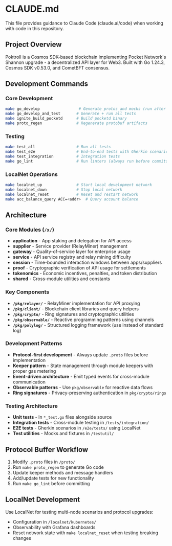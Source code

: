 # CLAUDE.md

This file provides guidance to Claude Code (claude.ai/code) when working with code in this repository.

## Project Overview

Poktroll is a Cosmos SDK-based blockchain implementing Pocket Network's Shannon upgrade - a decentralized API layer for Web3. Built with Go 1.24.3, Cosmos SDK v0.53.0, and CometBFT consensus.

## Development Commands

### Core Development

```bash
make go_develop                 # Generate protos and mocks (run after proto changes)
make go_develop_and_test       # Generate + run all tests
make ignite_build_pocketd      # Build pocketd binary
make proto_regen               # Regenerate protobuf artifacts
```

### Testing

```bash
make test_all                  # Run all tests
make test_e2e                  # End-to-end tests with Gherkin scenarios
make test_integration          # Integration tests
make go_lint                   # Run linters (always run before commits)
```

### LocalNet Operations

```bash
make localnet_up               # Start local development network
make localnet_down             # Stop local network
make localnet_reset            # Reset and restart network
make acc_balance_query ACC=<addr>  # Query account balance
```

## Architecture

### Core Modules (`/x/`)

- **application** - App staking and delegation for API access
- **supplier** - Service provider (RelayMiner) management
- **gateway** - Quality-of-service layer for enterprise usage
- **service** - API service registry and relay mining difficulty
- **session** - Time-bounded interaction windows between apps/suppliers
- **proof** - Cryptographic verification of API usage for settlements
- **tokenomics** - Economic incentives, penalties, and token distribution
- **shared** - Cross-module utilities and constants

### Key Components

- **`/pkg/relayer/`** - RelayMiner implementation for API proxying
- **`/pkg/client/`** - Blockchain client libraries and query helpers
- **`/pkg/crypto/`** - Ring signatures and cryptographic utilities
- **`/pkg/observable/`** - Reactive programming patterns using channels
- **`/pkg/polylog/`** - Structured logging framework (use instead of standard log)

### Development Patterns

- **Protocol-first development** - Always update `.proto` files before implementation
- **Keeper pattern** - State management through module keepers with proper gas metering
- **Event-driven architecture** - Emit typed events for cross-module communication
- **Observable patterns** - Use `pkg/observable` for reactive data flows
- **Ring signatures** - Privacy-preserving authentication in `pkg/crypto/rings`

### Testing Architecture

- **Unit tests** - In `*_test.go` files alongside source
- **Integration tests** - Cross-module testing in `/tests/integration/`
- **E2E tests** - Gherkin scenarios in `/e2e/tests/` using LocalNet
- **Test utilities** - Mocks and fixtures in `/testutil/`

## Protocol Buffer Workflow

1. Modify `.proto` files in `/proto/`
2. Run `make proto_regen` to generate Go code
3. Update keeper methods and message handlers
4. Add/update tests for new functionality
5. Run `make go_lint` before committing

## LocalNet Development

Use LocalNet for testing multi-node scenarios and protocol upgrades:

- Configuration in `/localnet/kubernetes/`
- Observability with Grafana dashboards
- Reset network state with `make localnet_reset` when testing breaking changes
